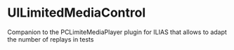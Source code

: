 # UILimitedMediaControl
Companion to the PCLimiteMediaPlayer plugin for ILIAS that allows to adapt the number of replays in tests
